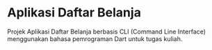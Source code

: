 # Aplikasi Daftar Belanja
Projek Aplikasi Daftar Belanja berbasis CLI (Command Line Interface) menggunakan bahasa pemrograman Dart untuk tugas kuliah.
